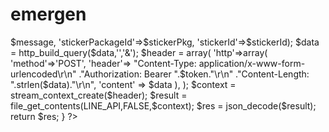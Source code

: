 # emergen
<?php
 $token = "KbSXYUz9Gd65RB7RCoNQ1Eu89lpqMxOc8lVXHN3xEjl";

 $mes = $_GET['mes'];
 $stickerPkg = 3; //stickerPackageId
$stickerId = 240; //stickerId

 define('LINE_API',"https://notify-api.line.me/api/notify");  

 $res = notify_message($mes,$stickerPkg,$stickerId,$token);

 print_r($res);

 function notify_message($message,$stickerPkg,$stickerId,$token){

  $data = array('message' => $message,
  'stickerPackageId'=>$stickerPkg,
      'stickerId'=>$stickerId);

  $data = http_build_query($data,'','&');

  $header = array( 

          'http'=>array(

             'method'=>'POST',

             'header'=> "Content-Type: application/x-www-form-urlencoded\r\n"

                       ."Authorization: Bearer ".$token."\r\n"

                       ."Content-Length: ".strlen($data)."\r\n",

             'content' => $data

          ),

  );

  $context = stream_context_create($header);

  $result = file_get_contents(LINE_API,FALSE,$context);

  $res = json_decode($result);

  return $res;

 }
 ?>
